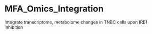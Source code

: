 # MFA_Omics_Integration
 Integrate transcriptome, metabolome changes in TNBC cells upon IRE1 inhibition
